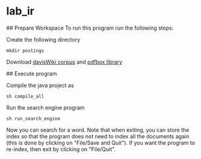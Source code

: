 # lab_ir

## Prepare Workspace
To run this program run the following steps:

Create the following directory
```
mkdir postings
```

Download [davisWiki corpus](http://www.csc.kth.se/~jboye/teaching/ir/davisWiki.zip) and [pdfbox library](http://www.csc.kth.se/~jboye/teaching/ir/pdfbox.zip)

## Execute program

Compile the java project as
```
sh compile_all
```

Run the search engine program

```
sh run_search_engine
```

Now you can search for a word. Note that when exiting, you can store the index so that the program does not need to index all the documents again (this is done by clicking on "File/Save and Quit"). If you want the program to re-index, then exit by clicking on "File/Quit".